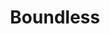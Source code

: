 ---
layout: post
title: Boundless
category: project
description: Fun and interactive android game, soon to be available on the google play store!
image: /assets/images/mobile_games.jpg
nav-menu: false
---